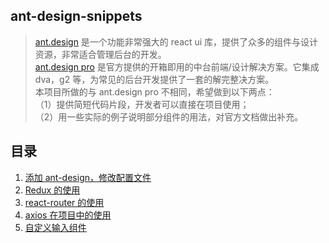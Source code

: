 ## ant-design-snippets

> [ant.design](ant.design/index-cn) 是一个功能非常强大的 react ui 库，提供了众多的组件与设计资源，非常适合管理后台的开发。<br>
> [ant.design pro](https://pro.ant.design/index-cn) 是官方提供的开箱即用的中台前端/设计解决方案。它集成 dva，g2 等，为常见的后台开发提供了一套的解完整决方案。<br>
> 本项目所做的与 ant.design pro 不相同，希望做到以下两点：<br>
> （1）提供简短代码片段，开发者可以直接在项目使用；<br>
> （2）用一些实际的例子说明部分组件的用法，对官方文档做出补充。

## 目录

1. [添加 ant-design，修改配置文件](/doc/1/READEME.md)
2. [Redux 的使用](/doc/2/README.md)
3. [react-router 的使用](/doc/3/README.md)
4. [axios 在项目中的使用](/doc/4/README.md)
5. [自定义输入组件](/doc/5/README.md)

